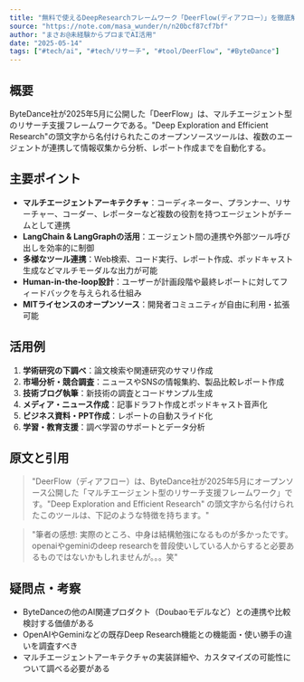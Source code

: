 ```yaml
---
title: "無料で使えるDeepResearchフレームワーク「DeerFlow(ディアフロー）」を徹底解説"
source: "https://note.com/masa_wunder/n/n20bcf87cf7bf"
author: "まさお@未経験からプロまでAI活用"
date: "2025-05-14"
tags: ["#tech/ai", "#tech/リサーチ", "#tool/DeerFlow", "#ByteDance"]
---
```


## 概要

ByteDance社が2025年5月に公開した「DeerFlow」は、マルチエージェント型のリサーチ支援フレームワークである。"Deep Exploration and Efficient Research"の頭文字から名付けられたこのオープンソースツールは、複数のエージェントが連携して情報収集から分析、レポート作成までを自動化する。

## 主要ポイント

- **マルチエージェントアーキテクチャ**：コーディネーター、プランナー、リサーチャー、コーダー、レポーターなど複数の役割を持つエージェントがチームとして連携
- **LangChain & LangGraphの活用**：エージェント間の連携や外部ツール呼び出しを効率的に制御
- **多様なツール連携**：Web検索、コード実行、レポート作成、ポッドキャスト生成などマルチモーダルな出力が可能
- **Human-in-the-loop設計**：ユーザーが計画段階や最終レポートに対してフィードバックを与えられる仕組み
- **MITライセンスのオープンソース**：開発者コミュニティが自由に利用・拡張可能

## 活用例

1. **学術研究の下調べ**：論文検索や関連研究のサマリ作成
2. **市場分析・競合調査**：ニュースやSNSの情報集約、製品比較レポート作成
3. **技術ブログ執筆**：新技術の調査とコードサンプル生成
4. **メディア・ニュース作成**：記事ドラフト作成とポッドキャスト音声化
5. **ビジネス資料・PPT作成**：レポートの自動スライド化
6. **学習・教育支援**：調べ学習のサポートとデータ分析

## 原文と引用

> "DeerFlow（ディアフロー）は、ByteDance社が2025年5月にオープンソース公開した「マルチエージェント型のリサーチ支援フレームワーク」です。"Deep Exploration and Efficient Research" の頭文字から名付けられたこのツールは、下記のような特徴を持ちます。"

> "筆者の感想: 実際のところ、中身は結構勉強になるものが多かったです。openaiやgeminiのdeep researchを普段使いしている人からすると必要あるものではないかもしれませんが。。。笑"

## 疑問点・考察

- ByteDanceの他のAI関連プロダクト（Doubaoモデルなど）との連携や比較検討する価値がある
- OpenAIやGeminiなどの既存Deep Research機能との機能面・使い勝手の違いを調査すべき
- マルチエージェントアーキテクチャの実装詳細や、カスタマイズの可能性について調べる必要がある
